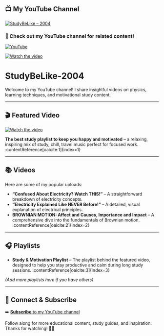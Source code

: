 ## 📺 My YouTube Channel
[![StudyBeLike – 2004](https://img.shields.io/badge/YouTube-StudyBeLike-red?style=for-the-badge&logo=youtube)](https://www.youtube.com/@StudyBeLike-2004)

### 🔗 Check out my YouTube channel for related content!
[![YouTube](https://img.shields.io/badge/Subscribe-StudyBeLike-red?style=for-the-badge&logo=youtube)](https://www.youtube.com/@StudyBeLike-2004)

[![Watch the video](https://img.youtube.com/vi/VIDEO_ID/0.jpg)](https://www.youtube.com/watch?v=VIDEO_ID)

# StudyBeLike‑2004

Welcome to my YouTube channel! I share insightful videos on physics, learning techniques, and motivational study content.

---

## 🎬 Featured Video

[![Watch the video](https://img.youtube.com/vi/mJW57E7GpSo/0.jpg)](https://www.youtube.com/watch?v=mJW57E7GpSo)

**The best study playlist to keep you happy and motivated** – a relaxing, inspiring mix of study, chill, travel music perfect for focused work. :contentReference[oaicite:1]{index=1}

---

## 📚 Videos

Here are some of my popular uploads:

- **“Confused About Electricity? Watch THIS!”** – A straightforward breakdown of electricity concepts.
- **“Electricity Explained Like NEVER Before!”** – A detailed, visual explanation of electrical principles.
- **BROWNIAN MOTION: Affect and Causes, Importance and Impact** – A comprehensive dive into the fundamentals of Brownian motion. :contentReference[oaicite:2]{index=2}

---

## 🎧 Playlists

- **Study & Motivation Playlist** – The playlist behind the featured video, designed to help you stay productive and calm during long study sessions. :contentReference[oaicite:3]{index=3}

*(Add more playlists here if you have others)*

---

## 🔗 Connect & Subscribe

➡️ [**Subscribe** to my YouTube channel](https://www.youtube.com/@StudyBeLike-2004)

Follow along for more educational content, study guides, and inspiration. Thanks for watching! 🧠✨

